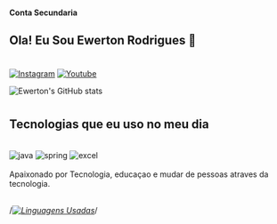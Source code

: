 #### Conta Secundaria
## Ola! Eu Sou Ewerton Rodrigues 👋
#
[![Instagram](https://img.shields.io/badge/Instagram-E4405F?style=for-the-badge&logo=instagram&logoColor=white)](https://www.instagram.com/ewertonrrodrigues/)
[![Youtube](https://img.shields.io/badge/YouTube-FF0000?style=for-the-badge&logo=youtube&logoColor=white)](https://www.youtube.com/channel/UCDNcyFeruKlLGrIYykVU_iw)

![Ewerton's GitHub stats](https://github-readme-stats.vercel.app/api?username=ewertondrigues02&show_icons=true&theme=dracula)

#
## Tecnologias que eu uso no meu dia

<div style='display: inline_block'></br>

<img  aling='center' alt='java' src="https://img.shields.io/badge/Java-1572B6?style=for-the-badge&logo=java&logoColor=white">
<img  aling='center' alt='spring' src="https://img.shields.io/badge/Spring-14354C?style=for-the-badge&logo=spring&logoColor=white">
<img  aling='center' alt='excel' src="https://img.shields.io/badge/Microsoft_Excel-217346?style=for-the-badge&logo=microsoft-excel&logoColor=white">


</div></br>
Apaixonado por Tecnologia, educaçao e mudar de pessoas atraves da tecnologia.
</br>
</br>

/*[![Linguagens Usadas](https://github-readme-stats.vercel.app/api/top-langs/?username=ewertondrigues02&layout=compact)](https://github.com/anuraghazra/github-readme-stats)*/

